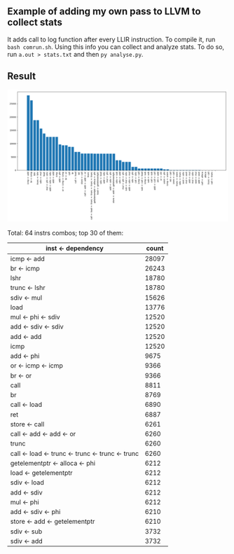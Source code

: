 ## Example of adding my own pass to LLVM to collect stats

It adds call to log function after every LLIR instruction. To compile it, run `bash comrun.sh`. Using this info you can collect and analyze stats. To do so, run `a.out > stats.txt` and then `py analyse.py`.

## Result

![stats](stats.png)

Total: 64 instrs combos; top 30 of them:

inst <- dependency | count
--- | ---
icmp <- add | 28097
br <- icmp | 26243
lshr | 18780
trunc <- lshr | 18780
sdiv <- mul | 15626
load | 13776
mul <- phi <- sdiv | 12520
add <- sdiv <- sdiv | 12520
add <- add | 12520
icmp | 12520
add <- phi | 9675
or <- icmp <- icmp | 9366
br <- or | 9366
call | 8811
br | 8769
call <- load | 6890
ret | 6887
store <- call | 6261
call <- add <- add <- or | 6260
trunc | 6260
call <- load <- trunc <- trunc <- trunc <- trunc | 6260
getelementptr <- alloca <- phi | 6212
load <- getelementptr | 6212
sdiv <- load | 6212
add <- sdiv | 6212
mul <- phi | 6212
add <- sdiv <- phi | 6210
store <- add <- getelementptr | 6210
sdiv <- sub | 3732
sdiv <- add | 3732

